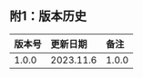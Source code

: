 ## 附1：版本历史
| 版本号 | 更新日期 | 备注 |
| ------------- |:-------------| :----- |
| 1.0.0     | 2023.11.6 | 1.0.0 | 
